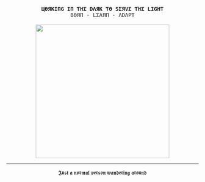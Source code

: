 <p align="center">
  <br>
  <samp>
    <br><strong>ЩӨЯKIПG IП ƬΉΣ DΛЯK ƬӨ SΣЯVΣ ƬΉΣ LIGΉƬ</strong>
    <br>BӨЯП - LΣΛЯП - ΛDΛPƬ
  </samp>
  <br>
  <br>
  <img src="https://github.com/haleema-liyu/AboutMe/blob/main/dog-anime.gif" width="350" />
</p>

------------
<p align="center">
  𝕵𝖚𝖘𝖙 𝖆 𝖓𝖔𝖗𝖒𝖆𝖑 𝖕𝖊𝖗𝖘𝖔𝖓 𝖜𝖆𝖓𝖉𝖊𝖗𝖎𝖓𝖌 𝖆𝖗𝖔𝖚𝖓𝖉
</p>

